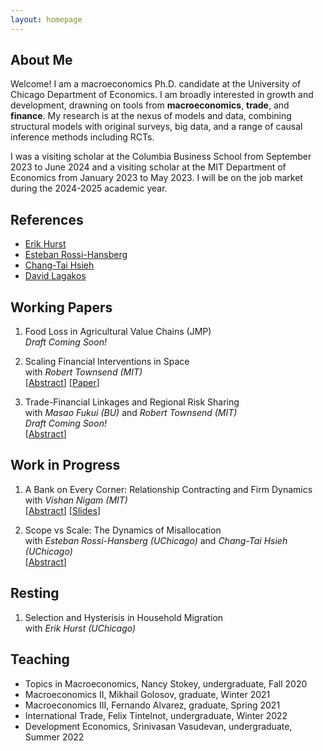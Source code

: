 ```yaml
---
layout: homepage
---
```


## About Me

Welcome! I am a macroeconomics Ph.D. candidate at the University of Chicago Department of Economics. I am broadly interested in growth and development, drawning on tools from **macroeconomics**, **trade**, and **finance**. My research is at the nexus of models and data, combining structural models with original surveys, big data, and a range of causal inference methods including RCTs.

I was a visiting scholar at the Columbia Business School from September 2023 to June 2024 and a visiting scholar at the MIT Department of Economics from January 2023 to May 2023. I will be on the job market during the 2024-2025 academic year.  

## References

- [Erik Hurst](https://erikhurst.com)
- [Esteban Rossi-Hansberg](https://rossihansberg.economics.uchicago.edu)
- [Chang-Tai Hsieh](https://faculty.chicagobooth.edu/chang-tai-hsieh)
- [David Lagakos](https://sites.google.com/site/davidlagakos)

## Working Papers
1. Food Loss in Agricultural Value Chains (JMP)  
*Draft Coming Soon!*

2. Scaling Financial Interventions in Space  
with *Robert Townsend (MIT)*  
\[[Abstract](Scaling_Up_Fin_abstract.pdf)\] \[[Paper](Scaling_Up_Fin.pdf)\]

3. Trade-Financial Linkages and Regional Risk Sharing  
with *Masao Fukui (BU)* and *Robert Townsend (MIT)*  
*Draft Coming Soon!*  
\[[Abstract](TF_Links_abstract.pdf)\]

## Work in Progress
1. A Bank on Every Corner: Relationship Contracting and Firm Dynamics  
with *Vishan Nigam (MIT)*  
\[[Abstract](Bank_Corner_abstract.pdf)\] \[[Slides](Bank_Corner_slides.pdf)\]

2. Scope vs Scale: The Dynamics of Misallocation  
with *Esteban Rossi-Hansberg (UChicago)* and *Chang-Tai Hsieh (UChicago)*  
\[[Abstract](Scope_v_Scale_abstract.pdf)\] 

## Resting
1. Selection and Hysterisis in Household Migration  
with *Erik Hurst (UChicago)*

## Teaching

 - Topics in Macroeconomics, Nancy Stokey, undergraduate, Fall 2020
 - Macroeconomics II, Mikhail Golosov, graduate, Winter 2021
 - Macroeconomics III, Fernando Alvarez, graduate, Spring 2021
 - International Trade, Felix Tintelnot, undergraduate, Winter 2022
 - Development Economics, Srinivasan Vasudevan, undergraduate, Summer 2022

   
